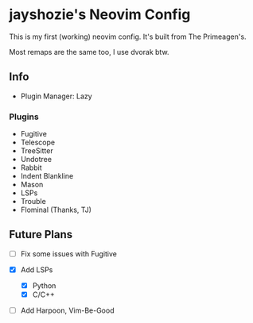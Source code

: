 # jayshozie's Neovim Config

This is my first (working) neovim config. It's built from The Primeagen's.

Most remaps are the same too, I use dvorak btw.

## Info

- Plugin Manager: Lazy

### Plugins

- Fugitive
- Telescope
- TreeSitter
- Undotree
- Rabbit
- Indent Blankline
- Mason
- LSPs
- Trouble
- Flominal (Thanks, TJ)

## Future Plans

- [ ] Fix some issues with Fugitive

- [x] Add LSPs
    - [x] Python
    - [x] C/C++

- [ ] Add Harpoon, Vim-Be-Good
